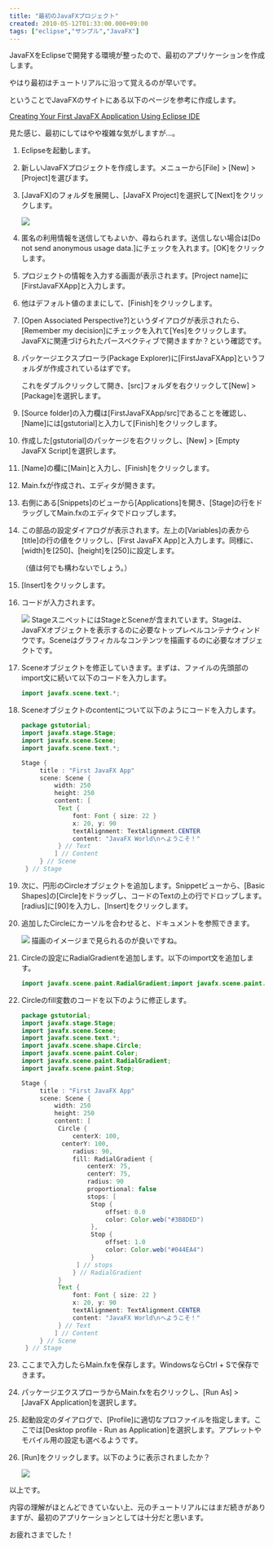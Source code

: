 ```yaml
---
title: "最初のJavaFXプロジェクト"
created: 2010-05-12T01:33:00.000+09:00
tags: ["eclipse","サンプル","JavaFX"]
---
```

JavaFXをEclipseで開発する環境が整ったので、最初のアプリケーションを作成します。

やはり最初はチュートリアルに沿って覚えるのが早いです。

ということでJavaFXのサイトにある以下のページを参考に作成します。

[Creating Your First JavaFX Application Using Eclipse IDE](http://www.javafx.com/docs/gettingstarted/eclipse-plugin/create-first-javafx-app-eclipse.jsp)

見た感じ、最初にしてはやや複雑な気がしますが…。

1. Eclipseを起動します。
2. 新しいJavaFXプロジェクトを作成します。メニューから[File] > [New] > [Project]を選びます。
3. [JavaFX]のフォルダを展開し、[JavaFX Project]を選択して[Next]をクリックします。


    [![](http://4.bp.blogspot.com/_rtlYXd55yO0/S-l6p5QBmuI/AAAAAAAAFOM/MLc7IhcS1Kw/s320/WS000024.BMP)](http://4.bp.blogspot.com/_rtlYXd55yO0/S-l6p5QBmuI/AAAAAAAAFOM/MLc7IhcS1Kw/s1600/WS000024.BMP)

4. 匿名の利用情報を送信してもよいか、尋ねられます。送信しない場合は[Do not send anonymous usage data.]にチェックを入れます。[OK]をクリックします。
5. プロジェクトの情報を入力する画面が表示されます。[Project name]に[FirstJavaFXApp]と入力します。
6. 他はデフォルト値のままにして、[Finish]をクリックします。
7. [Open Associated Perspective?]というダイアログが表示されたら、[Remember my decision]にチェックを入れて[Yes]をクリックします。JavaFXに関連づけられたパースペクティブで開きますか？という確認です。
8. パッケージエクスプローラ(Package Explorer)に[FirstJavaFXApp]というフォルダが作成されているはずです。

    これをダブルクリックして開き、[src]フォルダを右クリックして[New] > [Package]を選択します。
9. [Source folder]の入力欄は[FirstJavaFXApp/src]であることを確認し、[Name]には[gstutorial]と入力して[Finish]をクリックします。
10. 作成した[gstutorial]のパッケージを右クリックし、[New] > [Empty JavaFX Script]を選択します。
11. [Name]の欄に[Main]と入力し、[Finish]をクリックします。
12. Main.fxが作成され、エディタが開きます。
13. 右側にある[Snippets]のビューから[Applications]を開き、[Stage]の行をドラッグしてMain.fxのエディタでドロップします。
14. この部品の設定ダイアログが表示されます。左上の[Variables]の表から[title]の行の値をクリックし、[First JavaFX App]と入力します。同様に、[width]を[250]、[height]を[250]に設定します。

    （値は何でも構わないでしょう。）
15. [Insert]をクリックします。
16. コードが入力されます。


    [![](http://2.bp.blogspot.com/_rtlYXd55yO0/S-l_DbrxhSI/AAAAAAAAFOU/86AH9CT9spM/s320/WS000025.BMP)](http://2.bp.blogspot.com/_rtlYXd55yO0/S-l_DbrxhSI/AAAAAAAAFOU/86AH9CT9spM/s1600/WS000025.BMP)
    StageスニペットにはStageとSceneが含まれています。Stageは、JavaFXオブジェクトを表示するのに必要なトップレベルコンテナウィンドウです。Sceneはグラフィカルなコンテンツを描画するのに必要なオブジェクトです。
17. Sceneオブジェクトを修正していきます。まずは、ファイルの先頭部のimport文に続いて以下のコードを入力します。

    ```java
    import javafx.scene.text.*;
    ```

18. Sceneオブジェクトのcontentについて以下のようにコードを入力します。



    ```java
    package gstutorial;
    import javafx.stage.Stage;
    import javafx.scene.Scene;
    import javafx.scene.text.*;

    Stage {
         title : "First JavaFX App"
         scene: Scene {
             width: 250
             height: 250
             content: [
              Text {
                  font: Font { size: 22 }
                  x: 20, y: 90
                  textAlignment: TextAlignment.CENTER
                  content: "JavaFX World\nへようこそ！"
              } // Text
             ] // Content
         } // Scene
     } // Stage
    ```

19. 次に、円形のCircleオブジェクトを追加します。Snippetビューから、[Basic Shapes]の[Circle]をドラッグし、コードのTextの上の行でドロップします。[radius]に[90]を入力し、[Insert]をクリックします。
20. 追加したCircleにカーソルを合わせると、ドキュメントを参照できます。




    [![](http://3.bp.blogspot.com/_rtlYXd55yO0/S-mDDIuXxgI/AAAAAAAAFOc/EAOrtlRC6zM/s320/WS000026.BMP)](http://3.bp.blogspot.com/_rtlYXd55yO0/S-mDDIuXxgI/AAAAAAAAFOc/EAOrtlRC6zM/s1600/WS000026.BMP)
    描画のイメージまで見られるのが良いですね。

21. Circleの設定にRadialGradientを追加します。以下のimport文を追加します。





    ```java
    import javafx.scene.paint.RadialGradient;import javafx.scene.paint.Stop;
    ```

22. Circleのfill変数のコードを以下のように修正します。





    ```java
    package gstutorial;
    import javafx.stage.Stage;
    import javafx.scene.Scene;
    import javafx.scene.text.*;
    import javafx.scene.shape.Circle;
    import javafx.scene.paint.Color;
    import javafx.scene.paint.RadialGradient;
    import javafx.scene.paint.Stop;

    Stage {
         title : "First JavaFX App"
         scene: Scene {
             width: 250
             height: 250
             content: [
              Circle {
                  centerX: 100,
               centerY: 100,
                  radius: 90,
                  fill: RadialGradient {
                      centerX: 75,
                      centerY: 75,
                      radius: 90
                      proportional: false
                      stops: [
                       Stop {
                           offset: 0.0
                           color: Color.web("#3B8DED")
                       },
                       Stop {
                           offset: 1.0
                           color: Color.web("#044EA4")
                       }
                   ] // stops
                  } // RadialGradient
              }
              Text {
                  font: Font { size: 22 }
                  x: 20, y: 90
                  textAlignment: TextAlignment.CENTER
                  content: "JavaFX World\nへようこそ！"
              } // Text
             ] // Content
         } // Scene
     } // Stage
    ```

23. ここまで入力したらMain.fxを保存します。WindowsならCtrl + Sで保存できます。
24. パッケージエクスプローラからMain.fxを右クリックし、[Run As] > [JavaFX Application]を選択します。
25. 起動設定のダイアログで、[Profile]に適切なプロファイルを指定します。ここでは[Desktop profile - Run as Application]を選択します。アプレットやモバイル用の設定も選べるようです。
26. [Run]をクリックします。以下のように表示されましたか？


    [![](http://4.bp.blogspot.com/_rtlYXd55yO0/S-mF6ZGT54I/AAAAAAAAFOk/NAqf7fCKTWw/s320/WS000027.BMP)](http://4.bp.blogspot.com/_rtlYXd55yO0/S-mF6ZGT54I/AAAAAAAAFOk/NAqf7fCKTWw/s1600/WS000027.BMP)


以上です。

内容の理解がほとんどできていない上、元のチュートリアルにはまだ続きがありますが、最初のアプリケーションとしては十分だと思います。

お疲れさまでした！
